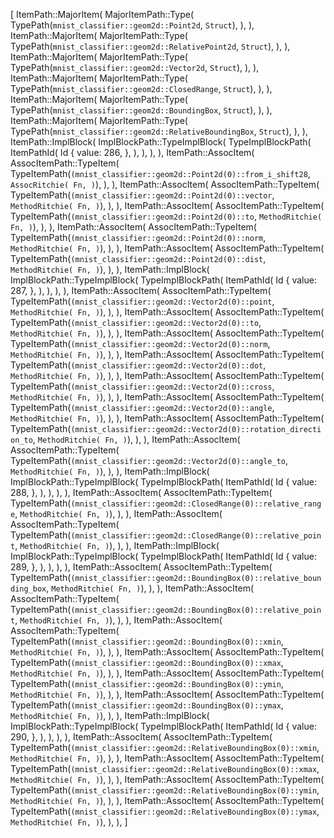 [
    ItemPath::MajorItem(
        MajorItemPath::Type(
            TypePath(`mnist_classifier::geom2d::Point2d`, `Struct`),
        ),
    ),
    ItemPath::MajorItem(
        MajorItemPath::Type(
            TypePath(`mnist_classifier::geom2d::RelativePoint2d`, `Struct`),
        ),
    ),
    ItemPath::MajorItem(
        MajorItemPath::Type(
            TypePath(`mnist_classifier::geom2d::Vector2d`, `Struct`),
        ),
    ),
    ItemPath::MajorItem(
        MajorItemPath::Type(
            TypePath(`mnist_classifier::geom2d::ClosedRange`, `Struct`),
        ),
    ),
    ItemPath::MajorItem(
        MajorItemPath::Type(
            TypePath(`mnist_classifier::geom2d::BoundingBox`, `Struct`),
        ),
    ),
    ItemPath::MajorItem(
        MajorItemPath::Type(
            TypePath(`mnist_classifier::geom2d::RelativeBoundingBox`, `Struct`),
        ),
    ),
    ItemPath::ImplBlock(
        ImplBlockPath::TypeImplBlock(
            TypeImplBlockPath(
                ItemPathId(
                    Id {
                        value: 286,
                    },
                ),
            ),
        ),
    ),
    ItemPath::AssocItem(
        AssocItemPath::TypeItem(
            TypeItemPath(`(mnist_classifier::geom2d::Point2d(0)::from_i_shift28`, `AssocRitchie(
                Fn,
            )`),
        ),
    ),
    ItemPath::AssocItem(
        AssocItemPath::TypeItem(
            TypeItemPath(`(mnist_classifier::geom2d::Point2d(0)::vector`, `MethodRitchie(
                Fn,
            )`),
        ),
    ),
    ItemPath::AssocItem(
        AssocItemPath::TypeItem(
            TypeItemPath(`(mnist_classifier::geom2d::Point2d(0)::to`, `MethodRitchie(
                Fn,
            )`),
        ),
    ),
    ItemPath::AssocItem(
        AssocItemPath::TypeItem(
            TypeItemPath(`(mnist_classifier::geom2d::Point2d(0)::norm`, `MethodRitchie(
                Fn,
            )`),
        ),
    ),
    ItemPath::AssocItem(
        AssocItemPath::TypeItem(
            TypeItemPath(`(mnist_classifier::geom2d::Point2d(0)::dist`, `MethodRitchie(
                Fn,
            )`),
        ),
    ),
    ItemPath::ImplBlock(
        ImplBlockPath::TypeImplBlock(
            TypeImplBlockPath(
                ItemPathId(
                    Id {
                        value: 287,
                    },
                ),
            ),
        ),
    ),
    ItemPath::AssocItem(
        AssocItemPath::TypeItem(
            TypeItemPath(`(mnist_classifier::geom2d::Vector2d(0)::point`, `MethodRitchie(
                Fn,
            )`),
        ),
    ),
    ItemPath::AssocItem(
        AssocItemPath::TypeItem(
            TypeItemPath(`(mnist_classifier::geom2d::Vector2d(0)::to`, `MethodRitchie(
                Fn,
            )`),
        ),
    ),
    ItemPath::AssocItem(
        AssocItemPath::TypeItem(
            TypeItemPath(`(mnist_classifier::geom2d::Vector2d(0)::norm`, `MethodRitchie(
                Fn,
            )`),
        ),
    ),
    ItemPath::AssocItem(
        AssocItemPath::TypeItem(
            TypeItemPath(`(mnist_classifier::geom2d::Vector2d(0)::dot`, `MethodRitchie(
                Fn,
            )`),
        ),
    ),
    ItemPath::AssocItem(
        AssocItemPath::TypeItem(
            TypeItemPath(`(mnist_classifier::geom2d::Vector2d(0)::cross`, `MethodRitchie(
                Fn,
            )`),
        ),
    ),
    ItemPath::AssocItem(
        AssocItemPath::TypeItem(
            TypeItemPath(`(mnist_classifier::geom2d::Vector2d(0)::angle`, `MethodRitchie(
                Fn,
            )`),
        ),
    ),
    ItemPath::AssocItem(
        AssocItemPath::TypeItem(
            TypeItemPath(`(mnist_classifier::geom2d::Vector2d(0)::rotation_direction_to`, `MethodRitchie(
                Fn,
            )`),
        ),
    ),
    ItemPath::AssocItem(
        AssocItemPath::TypeItem(
            TypeItemPath(`(mnist_classifier::geom2d::Vector2d(0)::angle_to`, `MethodRitchie(
                Fn,
            )`),
        ),
    ),
    ItemPath::ImplBlock(
        ImplBlockPath::TypeImplBlock(
            TypeImplBlockPath(
                ItemPathId(
                    Id {
                        value: 288,
                    },
                ),
            ),
        ),
    ),
    ItemPath::AssocItem(
        AssocItemPath::TypeItem(
            TypeItemPath(`(mnist_classifier::geom2d::ClosedRange(0)::relative_range`, `MethodRitchie(
                Fn,
            )`),
        ),
    ),
    ItemPath::AssocItem(
        AssocItemPath::TypeItem(
            TypeItemPath(`(mnist_classifier::geom2d::ClosedRange(0)::relative_point`, `MethodRitchie(
                Fn,
            )`),
        ),
    ),
    ItemPath::ImplBlock(
        ImplBlockPath::TypeImplBlock(
            TypeImplBlockPath(
                ItemPathId(
                    Id {
                        value: 289,
                    },
                ),
            ),
        ),
    ),
    ItemPath::AssocItem(
        AssocItemPath::TypeItem(
            TypeItemPath(`(mnist_classifier::geom2d::BoundingBox(0)::relative_bounding_box`, `MethodRitchie(
                Fn,
            )`),
        ),
    ),
    ItemPath::AssocItem(
        AssocItemPath::TypeItem(
            TypeItemPath(`(mnist_classifier::geom2d::BoundingBox(0)::relative_point`, `MethodRitchie(
                Fn,
            )`),
        ),
    ),
    ItemPath::AssocItem(
        AssocItemPath::TypeItem(
            TypeItemPath(`(mnist_classifier::geom2d::BoundingBox(0)::xmin`, `MethodRitchie(
                Fn,
            )`),
        ),
    ),
    ItemPath::AssocItem(
        AssocItemPath::TypeItem(
            TypeItemPath(`(mnist_classifier::geom2d::BoundingBox(0)::xmax`, `MethodRitchie(
                Fn,
            )`),
        ),
    ),
    ItemPath::AssocItem(
        AssocItemPath::TypeItem(
            TypeItemPath(`(mnist_classifier::geom2d::BoundingBox(0)::ymin`, `MethodRitchie(
                Fn,
            )`),
        ),
    ),
    ItemPath::AssocItem(
        AssocItemPath::TypeItem(
            TypeItemPath(`(mnist_classifier::geom2d::BoundingBox(0)::ymax`, `MethodRitchie(
                Fn,
            )`),
        ),
    ),
    ItemPath::ImplBlock(
        ImplBlockPath::TypeImplBlock(
            TypeImplBlockPath(
                ItemPathId(
                    Id {
                        value: 290,
                    },
                ),
            ),
        ),
    ),
    ItemPath::AssocItem(
        AssocItemPath::TypeItem(
            TypeItemPath(`(mnist_classifier::geom2d::RelativeBoundingBox(0)::xmin`, `MethodRitchie(
                Fn,
            )`),
        ),
    ),
    ItemPath::AssocItem(
        AssocItemPath::TypeItem(
            TypeItemPath(`(mnist_classifier::geom2d::RelativeBoundingBox(0)::xmax`, `MethodRitchie(
                Fn,
            )`),
        ),
    ),
    ItemPath::AssocItem(
        AssocItemPath::TypeItem(
            TypeItemPath(`(mnist_classifier::geom2d::RelativeBoundingBox(0)::ymin`, `MethodRitchie(
                Fn,
            )`),
        ),
    ),
    ItemPath::AssocItem(
        AssocItemPath::TypeItem(
            TypeItemPath(`(mnist_classifier::geom2d::RelativeBoundingBox(0)::ymax`, `MethodRitchie(
                Fn,
            )`),
        ),
    ),
]